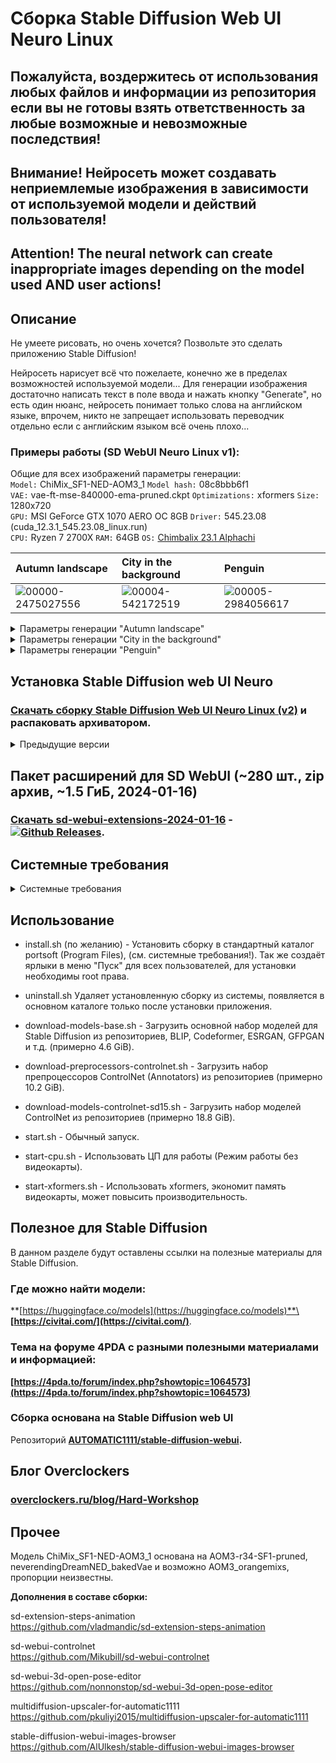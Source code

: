 # Сборка Stable Diffusion Web UI Neuro Linux
## Пожалуйста, воздержитесь от использования любых файлов и информации из репозитория если вы не готовы взять ответственность за любые возможные и невозможные последствия!
## Внимание! Нейросеть может создавать неприемлемые изображения в зависимости от используемой модели и действий пользователя!
## Attention! The neural network can create inappropriate images depending on the model used AND user actions!
## Описание
Не умеете рисовать, но очень хочется? Позвольте это сделать приложению Stable Diffusion!

Нейросеть нарисует всё что пожелаете, конечно же в пределах возможностей используемой модели...
Для генерации изображения достаточно написать текст в поле ввода и нажать кнопку "Generate", но есть один нюанс, нейросеть понимает только слова на английском языке, впрочем, никто не запрещает использовать переводчик отдельно если с английским языком всё очень плохо...

### Примеры работы (SD WebUI Neuro Linux v1):

Общие для всех изображений параметры генерации:\
`Model:` ChiMix_SF1-NED-AOM3_1 `Model hash:` 08c8bbb6f1\
`VAE:` vae-ft-mse-840000-ema-pruned.ckpt `Optimizations:` xformers `Size:` 1280x720\
`GPU:` MSI GeForce GTX 1070 AERO OC 8GB `Driver:` 545.23.08 (cuda_12.3.1_545.23.08_linux.run)\
`CPU:` Ryzen 7 2700X `RAM:` 64GB `OS:` [Chimbalix 23.1 Alphachi](https://github.com/Shedou/Chimbalix)

| Autumn landscape | City in the background | Penguin |
|:---|:---|:---|
| ![00000-2475027556](https://github.com/Shedou/Neuro/assets/19572158/d9514f90-7f3b-49ad-8bde-eeee1b4fed86) | ![00004-542172519](https://github.com/Shedou/Neuro/assets/19572158/3863873f-b43b-4051-8180-c26273867399) | ![00005-2984056617](https://github.com/Shedou/Neuro/assets/19572158/7874b789-998b-4f5a-889a-a9fb5deb026c) |

<details>
  <summary>Параметры генерации "Autumn landscape"</summary>
  
  `Promt:` landscape, autumn, sunset on the horizon, forest in the distance, sand road, bushes, green grass, hdr, 4k photo, contrast\
  `Negative promt:` noise, bad quality, low quality, two suns\
  `Sampler:` DPM++ 2M Karras `Steps:` 60\
  `Seed:` 2475027556 `Time taken:` 2 min. 37.2 sec.
  
</details>

<details>
  <summary>Параметры генерации "City in the background"</summary>
  
  `Promt:` 1girl, detailed, purple eyes, black jacket, white hair, volumetric lighting, city in the background, contrast, depth of field, standing, sunny, sky clouds\
  `Negative promt:` bad quality, bad anatomy, bad geometry, weird fingers, fused fingers, deformed hands, deformed fingers, open mouth, fused eyes, text, watermark, bow tie in hair, canvas, 2girls\
  `Sampler:` DPM++ 3M SDE Karras `Steps:` 70\
  `Seed:` 542172519 `Time taken:` 3 min. 19.6 sec.
  
</details>

<details>
  <summary>Параметры генерации "Penguin"</summary>
  
  `Promt:` penguin, snow, solo\
  `Negative promt:` bad quality, bad anatomy, bad geometry, text, watermark\
  `Sampler:` DPM++ 2M Karras `Steps:` 80\
  `Seed:` 2984056617 `Time taken:` 3 min. 32.7 sec.
  
</details>

## Установка Stable Diffusion web UI Neuro
### [Скачать сборку Stable Diffusion Web UI Neuro Linux (v2)](https://github.com/Shedou/Neuro/releases/tag/SD_WEBUI_Linux_v2) и распаковать архиватором.

<details>
  <summary>Предыдущие версии</summary>
  
  ___
  [Stable Diffusion Web UI Neuro Linux v1](https://github.com/Shedou/Neuro/releases/tag/SD_WEBUI_Linux_v1)
  ___
</details>

## Пакет расширений для SD WebUI (~280 шт., zip архив, ~1.5 ГиБ, 2024-01-16)
### [Скачать sd-webui-extensions-2024-01-16](https://github.com/Shedou/Neuro/releases/tag/SD_WEBUI_EXT_1) - [![Github Releases](https://img.shields.io/github/downloads/Shedou/Neuro/SD_WEBUI_EXT_1/total.svg)](https://github.com/Shedou/Neuro/releases/tag/SD_WEBUI_EXT_1).

## Системные требования
<details>
  <summary>Системные требования</summary>
  
  ___
  **Минимальные системные требования:**\
  ОС: Chimbalix 23.1 SP1 / 24.1 Alphachi\
  ЦП: 64 разрядный процессор, 2 ядра.\
  ОЗУ: 8 ГБ и больше.\
  Видеокарта: GeForce 900 серии и новее.\
  Видеопамять: 4 ГБ и больше.
  
  **Системные требования (Режим работы без видеокарты):**\
  ОС: Chimbalix 23.1 SP1 / 24.1 Alphachi\
  ЦП: AMD Ryzen 7 2700 / Intel Core i7-9700 или лучше.\
  ОЗУ: 16 ГБ и больше.
  
  **Рекомендуемые системные требования:**\
  ОС: Chimbalix 23.1 SP1 / 24.1 Alphachi\
  ЦП: AMD Ryzen 7 2700 / Intel Core i7-9700 или лучше.\
  ОЗУ: 32 ГБ и больше.\
  Видеокарта: GeForce GTX 1070 или лучше.\
  Видеопамять: 8 ГБ и больше.
  
  ВНИМАНИЕ! Убедитесь что у вас установлен ПОЛНОЦЕННЫЙ драйвер NVIDIA! (https://developer.nvidia.com/cuda-toolkit-archive)\
  Для примера 545.24.08 (GTX 900+): https://developer.download.nvidia.com/compute/cuda/12.3.1/local_installers/cuda_12.3.1_545.23.08_linux.run
	
  ВНИМАНИЕ! Для работы сборки необходимы: git, python3.11 и python3-venv! (возможен запуск с python3.12)\
  Сборка не проверялась на работоспособность в сторонних дистрибутивах Linux!
  
  - Chimbalix Linux:
  https://github.com/Shedou/Chimbalix
  ___
  
</details>

## Использование
- install.sh (по желанию) - Установить сборку в стандартный каталог portsoft (Program Files), (см. системные требования!). Так же создаёт ярлыки в меню "Пуск" для всех пользователей, для установки необходимы root права.
- uninstall.sh	Удаляет установленную сборку из системы, появляется в основном каталоге только после установки приложения.
- download-models-base.sh - Загрузить основной набор моделей для Stable Diffusion из репозиториев, BLIP, Codeformer, ESRGAN, GFPGAN и т.д. (примерно 4.6 GiB).
- download-preprocessors-controlnet.sh - Загрузить набор препроцессоров ControlNet (Annotators) из репозиториев (примерно 10.2 GiB).
- download-models-controlnet-sd15.sh - Загрузить набор моделей ControlNet из репозиториев (примерно 18.8 GiB).

- start.sh - Обычный запуск.
- start-cpu.sh - Использовать ЦП для работы (Режим работы без видеокарты).
- start-xformers.sh - Использовать xformers, экономит память видеокарты, может повысить производительность.

## Полезное для Stable Diffusion
В данном разделе будут оставлены ссылки на полезные материалы для Stable Diffusion.
### Где можно найти модели:
**[https://huggingface.co/models](https://huggingface.co/models)**\
**[https://civitai.com/](https://civitai.com/)**.

### Тема на форуме 4PDA с разными полезными материалами и информацией:
**[https://4pda.to/forum/index.php?showtopic=1064573](https://4pda.to/forum/index.php?showtopic=1064573)**

### Сборка основана на Stable Diffusion web UI
Репозиторий **[AUTOMATIC1111/stable-diffusion-webui](https://github.com/AUTOMATIC1111/stable-diffusion-webui).**
## Блог Overclockers
### [overclockers.ru/blog/Hard-Workshop](https://overclockers.ru/blog/Hard-Workshop)
## Прочее
Модель ChiMix_SF1-NED-AOM3_1 основана на AOM3-r34-SF1-pruned, neverendingDreamNED_bakedVae и возможно AOM3_orangemixs, пропорции неизвестны.

**Дополнения в составе сборки:**

sd-extension-steps-animation\
https://github.com/vladmandic/sd-extension-steps-animation

sd-webui-controlnet\
https://github.com/Mikubill/sd-webui-controlnet

sd-webui-3d-open-pose-editor\
https://github.com/nonnonstop/sd-webui-3d-open-pose-editor

multidiffusion-upscaler-for-automatic1111\
https://github.com/pkuliyi2015/multidiffusion-upscaler-for-automatic1111

stable-diffusion-webui-images-browser\
https://github.com/AlUlkesh/stable-diffusion-webui-images-browser
